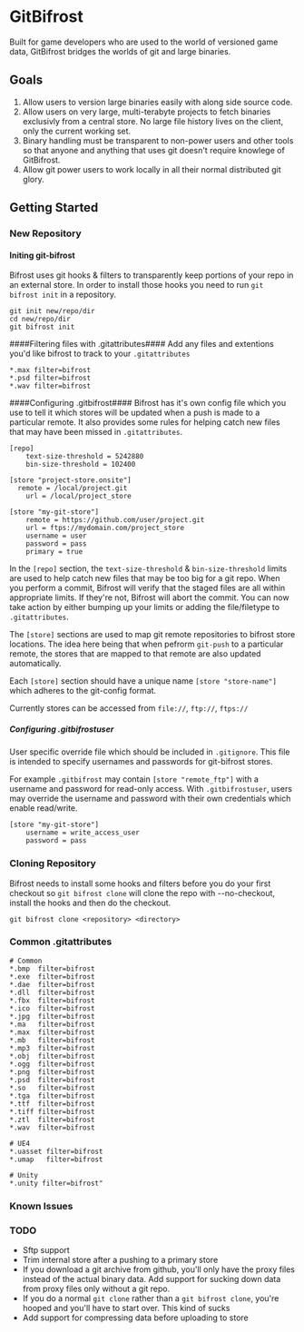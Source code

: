 GitBifrost
==========

Built for game developers who are used to the world of versioned game data, GitBifrost bridges the worlds of git and large binaries.

## Goals ##
1. Allow users to version large binaries easily with along side source code.
2. Allow users on very large, multi-terabyte projects to fetch binaries exclusivly from a central store. No large file history lives on the client, only the current working set.
3. Binary handling must be transparent to non-power users and other tools so that anyone and anything that uses git doesn't require knowlege of GitBifrost.
4. Allow git power users to work locally in all their normal distributed git glory.

## Getting Started ##


### New Repository ###
#### Initing git-bifrost ####

Bifrost uses git hooks & filters to transparently keep portions of your repo in an external store. In order to install those hooks you need to run `git bifrost init` in a repository.

    git init new/repo/dir
    cd new/repo/dir
    git bifrost init

####Filtering files with .gitattributes####
Add any files and extentions you'd like bifrost to track to your `.gitattributes`

    *.max filter=bifrost
    *.psd filter=bifrost
    *.wav filter=bifrost

####Configuring .gitbifrost####
Bifrost has it's own config file which you use to tell it which stores will be updated when a push is made to a particular remote. It also provides some rules for helping catch new files that may have been missed in `.gitattributes`.

    [repo]
	    text-size-threshold = 5242880
	    bin-size-threshold = 102400

    [store "project-store.onsite"]
      remote = /local/project.git
	    url = /local/project_store

    [store "my-git-store"]
	    remote = https://github.com/user/project.git
	    url = ftps://mydomain.com/project_store
        username = user
        password = pass
        primary = true

In the `[repo]` section, the `text-size-threshold` & `bin-size-threshold` limits are used to help catch new files that may be too big for a git repo. When you perform a commit, Bifrost will verify that the staged files are all within appropriate limits. If they're not, Bifrost will abort the commit. You can now take action by either bumping up your limits or adding the file/filetype to `.gitattributes`.

The `[store]` sections are used to map git remote repositories to bifrost store locations. The idea here being that when pefrorm `git-push` to a particular remote, the stores that are mapped to that remote are also updated automatically.

Each `[store]` section should have a unique name `[store "store-name"]` which adheres to the git-config format.

Currently stores can be accessed from `file://`, `ftp://`, `ftps://`

##### Configuring .gitbifrostuser #####
User specific override file which should be included in `.gitignore`. This file is intended to specify usernames and passwords for git-bifrost stores.

For example `.gitbifrost` may contain `[store "remote_ftp"]` with a username and password for read-only access. With `.gitbifrostuser`, users may override the username and password with their own credentials which enable read/write.

    [store "my-git-store"]
        username = write_access_user
        password = pass

### Cloning Repository ###
Bifrost needs to install some hooks and filters before you do your first checkout so `git bifrost clone` will clone the repo with --no-checkout, install the hooks and then do the checkout.

    git bifrost clone <repository> <directory>

### Common .gitattributes ###

	# Common
	*.bmp  filter=bifrost
	*.exe  filter=bifrost
	*.dae  filter=bifrost
	*.dll  filter=bifrost
	*.fbx  filter=bifrost
	*.ico  filter=bifrost
	*.jpg  filter=bifrost
	*.ma   filter=bifrost
	*.max  filter=bifrost
	*.mb   filter=bifrost
	*.mp3  filter=bifrost
	*.obj  filter=bifrost
	*.ogg  filter=bifrost
	*.png  filter=bifrost
	*.psd  filter=bifrost
	*.so   filter=bifrost
	*.tga  filter=bifrost
	*.ttf  filter=bifrost
	*.tiff filter=bifrost
	*.ztl  filter=bifrost
	*.wav  filter=bifrost

	# UE4
	*.uasset filter=bifrost
	*.umap   filter=bifrost

	# Unity
	*.unity filter=bifrost"
    
### Known Issues ###

### TODO ###
- Sftp support
- Trim internal store after a pushing to a primary store
- If you download a git archive from github, you'll only have the proxy files instead of the actual binary data. Add support for sucking down data from proxy files only without a git repo.
- If you do a normal `git clone` rather than a `git bifrost clone`, you're hooped and you'll have to start over. This kind of sucks
- Add support for compressing data before uploading to store
